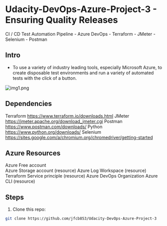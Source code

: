 # Udacity-DevOps-Azure-Project-3 - Ensuring Quality Releases
CI / CD Test Automation Pipeline - Azure DevOps - Terraform - JMeter -Selenium - Postman

## Intro

* To use  a variety of industry leading tools, especially Microsoft Azure, to create disposable test environments and run a variety of automated tests with the click of a button.

![img1.png](./images/img1.png)

## Dependencies
Terraform https://www.terraform.io/downloads.html
JMeter https://jmeter.apache.org/download_jmeter.cgi
Postman https://www.postman.com/downloads/
Python https://www.python.org/downloads/
Selenium  https://sites.google.com/a/chromium.org/chromedriver/getting-started

## Azure Resources
Azure Free account  
Azure Storage account (resource)
Azure Log Workspace (resource)
Terraform Service principle (resource)
Azure DevOps Organization
Azure CLI (resource)

## Steps

1. Clone this repo:

```sh
git clone https://github.com/jfcb853/Udacity-DevOps-Azure-Project-3
```
